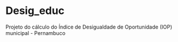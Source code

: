 # Desig_educ
Projeto do cálculo do Índice de Desigualdade de Oportunidade (IOP) municipal - Pernambuco
